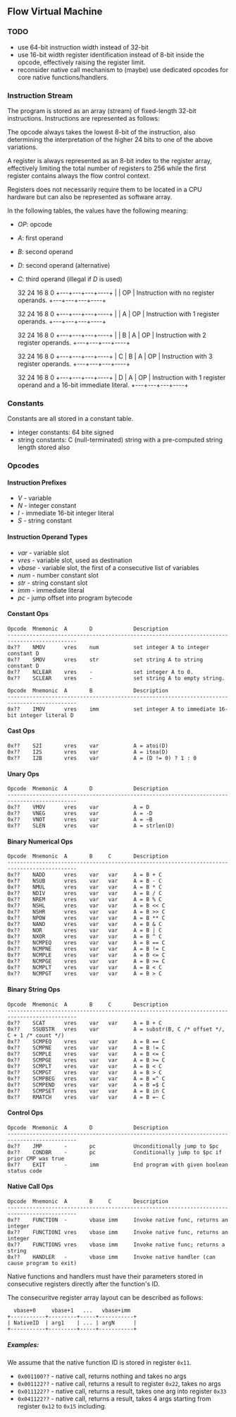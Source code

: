 ## Flow Virtual Machine

### TODO

- use 64-bit instruction width instead of 32-bit
- use 16-bit width register identification instead of 8-bit inside the opcode, effectively raising the register limit.
- reconsider native call mechanism to (maybe) use dedicated opcodes for core native functions/handlers.

### Instruction Stream

The program is stored as an array (stream) of fixed-length 32-bit instructions.
Instructions are represented as follows:

The opcode always takes the lowest 8-bit of the instruction, also determining the
interpretation of the higher 24 bits to one of the above variations.

A register is always represented as an 8-bit index to the register array, effectively limiting
the total number of registers to 256 while the first register contains always the flow control context.

Registers does not necessarily require them to be located in a CPU hardware
but can also be represented as software array.

In the following tables, the values have the following meaning:

- *OP*: opcode
- *A*: first operand
- *B*: second operand
- *D*: second operand (alternative)
- *C*: third operand (illegal if *D* is used)

    32  24  16  8    0
    +---+---+---+----+
    |           | OP |      Instruction with no register operands.
    +---+---+---+----+

    32  24  16  8    0
    +---+---+---+----+
    |       | A | OP |      Instruction with 1 register operands.
    +---+---+---+----+

    32  24  16  8    0
    +---+---+---+----+
    |   | B | A | OP |      Instruction with 2 register operands.
    +---+---+---+----+

    32  24  16  8    0
    +---+---+---+----+
    | C | B | A | OP |      Instruction with 3 register operands.
    +---+---+---+----+

    32  24  16  8    0
    +---+---+---+----+
    |   D   | A | OP |      Instruction with 1 register operand and a 16-bit immediate literal.
    +---+---+---+----+

### Constants

Constants are all stored in a constant table.

- integer constants: 64 bite signed
- string constants: C (null-terminated) string with a pre-computed string length stored also

### Opcodes

#### Instruction Prefixes

 - *V* - variable
 - *N* - integer constant
 - *I* - immediate 16-bit integer literal
 - *S* - string constant

#### Instruction Operand Types

 - *var* - variable slot
 - *vres* - variable slot, used as destination
 - *vbase* - variable slot, the first of a consecutive list of variables
 - *num* - number constant slot
 - *str* - string constant slot
 - *imm* - immediate literal
 - *pc* - jump offset into program bytecode

#### Constant Ops

    Opcode  Mnemonic  A       D             Description
    --------------------------------------------------------------------------------------------
    0x??    NMOV      vres    num           set integer A to integer constant D
    0x??    SMOV      vres    str           set string A to string constant D
    0x??    NCLEAR    vres    -             set integer A to 0.
    0x??    SCLEAR    vres    -             set string A to empty string.

    Opcode  Mnemonic  A       B             Description
    --------------------------------------------------------------------------------------------
    0x??    IMOV      vres    imm           set integer A to immediate 16-bit integer literal D

#### Cast Ops

    0x??    S2I       vres    var           A = atoi(D)
    0x??    I2S       vres    var           A = itoa(D)
    0x??    I2B       vres    var           A = (D != 0) ? 1 : 0

#### Unary Ops

    Opcode  Mnemonic  A       D             Description
    --------------------------------------------------------------------------------------------
    0x??    VMOV      vres    var           A = D
    0x??    VNEG      vres    var           A = -D
    0x??    VNOT      vres    var           A = ~B
    0x??    SLEN      vres    var           A = strlen(D)

#### Binary Numerical Ops

    Opcode  Mnemonic  A       B     C       Description
    --------------------------------------------------------------------------------------------
    0x??    NADD      vres    var   var     A = B + C
    0x??    NSUB      vres    var   var     A = B - C
    0x??    NMUL      vres    var   var     A = B * C
    0x??    NDIV      vres    var   var     A = B / C
    0x??    NREM      vres    var   var     A = B % C
    0x??    NSHL      vres    var   var     A = B << C
    0x??    NSHR      vres    var   var     A = B >> C
    0x??    NPOW      vres    var   var     A = B ** C
    0x??    NAND      vres    var   var     A = B & C
    0x??    NOR       vres    var   var     A = B | C
    0x??    NXOR      vres    var   var     A = B ^ C
    0x??    NCMPEQ    vres    var   var     A = B == C
    0x??    NCMPNE    vres    var   var     A = B != C
    0x??    NCMPLE    vres    var   var     A = B <= C
    0x??    NCMPGE    vres    var   var     A = B >= C
    0x??    NCMPLT    vres    var   var     A = B < C
    0x??    NCMPGT    vres    var   var     A = B > C

#### Binary String Ops

    Opcode  Mnemonic  A       B     C       Description
    --------------------------------------------------------------------------------------------
    0x??    SCAT      vres    var   var     A = B + C
    0x??    SSUBSTR   vres    var           A = substr(B, C /* offset */, C + 1 /* count */)
    0x??    SCMPEQ    vres    var   var     A = B == C
    0x??    SCMPNE    vres    var   var     A = B != C
    0x??    SCMPLE    vres    var   var     A = B <= C
    0x??    SCMPGE    vres    var   var     A = B >= C
    0x??    SCMPLT    vres    var   var     A = B < C
    0x??    SCMPGT    vres    var   var     A = B > C
    0x??    SCMPBEG   vres    var   var     A = B =^ C
    0x??    SCMPEND   vres    var   var     A = B =$ C
    0x??    SCMPSET   vres    var   var     A = B in C
    0x??    RMATCH    vres    var   var     A = B =~ C

#### Control Ops

    Opcode  Mnemonic  A       D             Description
    --------------------------------------------------------------------------------------------
    0x??    JMP       -       pc            Unconditionally jump to $pc
    0x??    CONDBR    -       pc            Conditionally jump to $pc if prior CMP was true
    0x??    EXIT      -       imm           End program with given boolean status code

#### Native Call Ops

    Opcode  Mnemonic  A       B     C       Description
    --------------------------------------------------------------------------------------------
    0x??    FUNCTION  -       vbase imm     Invoke native func, returns an integer
    0x??    FUNCTIONI vres    vbase imm     Invoke native func, returns an integer
    0x??    FUNCTIONS vres    vbase imm     Invoke native func; returns a string
    0x??    HANDLER   -       vbase imm     Invoke native handler (can cause program to exit)

Native functions and handlers must have their parameters stored in consecutive registers directly after
the function's ID.

The consecuritve register array layout can be described as follows:

      vbase+0     vbase+1   ...   vbase+imm
    +-----------+---------+-----+-----------+
    | NativeID  | arg1    | ... | argN      |
    +-----------+---------+-----+-----------+

##### Examples:

We assume that the native function ID is stored in register `0x11`.

- `0x001100??` - native call, returns nothing and takes no args
- `0x001122??` - native call, returns a result to register `0x22`, takes no args
- `0x011122??` - native call, returns a result, takes one arg into register `0x33`
- `0x041122??` - native call, returns a result, takes 4 args starting from register `0x12` to `0x15` including.

